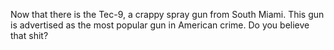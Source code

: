Now that there is the Tec-9, a crappy spray gun from South Miami. This gun is advertised as the most popular gun in American crime. Do you believe that shit?